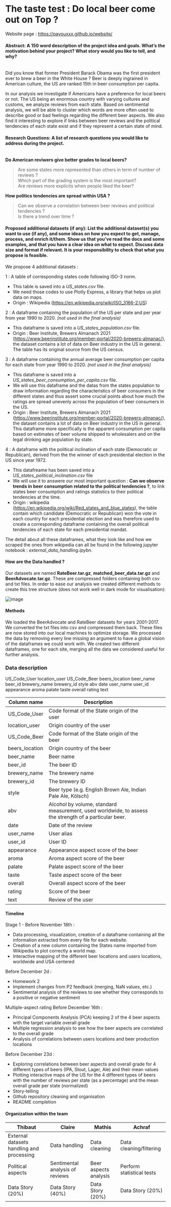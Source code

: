# The taste test : Do local beer come out on Top ?

Website page : https://payouxxx.github.io/website/

#### Abstract: A 150 word description of the project idea and goals. What’s the motivation behind your project? What story would you like to tell, and why?
\
Did you know that former President Barack Obama was the first president ever to brew a beer in the White House ? Beer is deeply ingrained in American culture, the US are ranked 15th in beer consumption per capita. 

In our analysis we investigate if Americans have a preference for local beers or not. The US being an enormous country with varying cultures and customs, we analyze reviews from each state. Based on sentimental analysis, we will be able to cluster which words are more often used to describe good or bad feelings regarding the different beer aspects.
We also find it interesting to explore if links between beer reviews and the political tendencies of each state exist and if they represent a certain state of mind. 

#### Research Questions: A list of research questions you would like to address during the project.
\
**Do American reviwers give better grades to local beers?**
>Are some states more represented than others in term of number of reviews ? \
Which part of the grading system is the most important? \
Are reviews more explicits when people liked the beer?

**How politics tendencies are spread within USA ?**
>Can we observe a correlation between beer reviews and political tendencies ? \
Is there a trend over time ?

#### Proposed additional datasets (if any): List the additional dataset(s) you want to use (if any), and some ideas on how you expect to get, manage, process, and enrich it/them. Show us that you’ve read the docs and some examples, and that you have a clear idea on what to expect. Discuss data size and format if relevant. It is your responsibility to check that what you propose is feasible.

We propose 4 additional datasets :

1 : A table of corresponding states code following ISO-3 norm.
- This table is saved into a *US_states.csv* file.
- We need those codes to use Plotly Express, a library that helps us plot data on maps.
- Origin : Wikipedia (https://en.wikipedia.org/wiki/ISO_3166-2:US)

2 : A dataframe containing the population of the US per state and per year from year 1990 to 2020. *(not used in the final analysis)*
- This dataframe is saved into a *US_states_population.csv* file.
- Origin : Beer Institute, Brewers Almanach 2021 (https://www.beerinstitute.org/member-portal/2020-brewers-almanac/), the dataset contains a lot of data on Beer industry in the US in general. The table has its original source from the US census.

3 : A dataframe containing the annual average beer consumption per capita for each state from year 1990 to 2020. *(not used in the final analysis)*
- This dataframe is saved into a *US_states_beer_consumption_per_capita.csv* file.
- We will use this dataframe and the datas from the states population to draw information regarding the characteristics of beer consumers in the different states and thus assert some crucial points about how much the ratings are spread unevenly across the population of beer consumers in the US.
- Origin : Beer Institute, Brewers Almanach 2021 (https://www.beerinstitute.org/member-portal/2020-brewers-almanac/), the dataset contains a lot of data on Beer industry in the US in general. This dataframe more specifically is the apparent consumption per capita based on estimates of beer volume shipped to wholesalers and on the legal drinking age population by state.

4 : A dataframe with the political inclination of each state (Democratic or Republican), derived from the the winner of each presidential election in the US since year 1972.
- This datafreame has been saved into a *US_states_political_inclination.csv* file
- We will use it to answere our most important question : **Can we observe trends in beer consumption related to the political tendencies ?**, to link states beer consumption and ratings statistics to their political tendencies at the time.
- Origin : wikipedia (https://en.wikipedia.org/wiki/Red_states_and_blue_states), the table contain which candidate (Democratic or Republican) won the vote in each country for each presidential election and was therefore used to create a corresponding dataframe containing the overall political tendencies of each state for each presidential mandat. 

The detail about all these dataframes, what they look like and how we scraped the ones from wikipedia can all be found in the following jupyter notebook : *external_data_handling.ipybn*.

#### How are the Data handled ?

Our datasets are named **RateBeer.tar.gz**, **matched_beer_data.tar.gz** and **BeerAdvocate.tar.gz**. These are compressed folders containing both csv and txt files. In order to ease our analysis we created different methods to create this tree structure (does not work well in dark mode for visualisation):

![image](data_structure.png)

#### Methods

We loaded the BeerAdvocate and RateBeer datasets for years 2001-2017. We converted the txt files into csv and compressed them back. These files are now stored into our local machines to optimize storage. We processed the data by removing every line missing an argument to have a global vision of the dataframes we could work with.
We created two different dataframes, one for each site, merging all the data we considered useful for further analysis.

### **Data description**

US_Code_User location_user US_Code_Beer beers_location beer_name beer_id brewery_name brewery_id style abv date user_name user_id appearance aroma palate taste overall rating text

| Column name          | Description                                                                                                                                                                                       |   |   |   |
|----------------------|---------------------------------------------------------------------------------------------------------------------------------------------------------------------------------------------------|---|---|---|
| US_Code_User           | Code format of the State origin of the user                                                                                                                                                |   |   |   |
| location_user            | Origin country of the user                                                                                     |   |   |   |
| US_Code_Beer | Code format of the State origin of the beer                                                                                                                |   |   |   |
| beers_location          | Origin country of the beer   |   |   |   |
| beer_name             | Beer name                                                                                                                                                                 |   |   |   |
| beer_id        | The beer ID                                                                                          |   |   |   |
| brewery_name               | The brewery name                                      |   |   |   |
| brewery_id              | The brewery ID                                                                                                                                                                     |   |   |   |
| style                 | Beer type (e.g. English Brown Ale, Indian Pale Ale, Kölsch)                                                                                                                                                     |   |   |   |
| abv                 | Alcohol by volume, standard measurement, used worldwide, to assess the strength of a particular beer.                                                                                                                                                               |   |   |   |
| date           | Date of the review                                                  |   |   |   |
| user_name               |  User alias                                                                                                                    |   |   |   |
| user_id         | User ID |   |   |   |
| appearance          | Appearance aspect score of the beer                                                                                                             |   |   |   |
| aroma               | Aroma aspect score of the beer                                                                                                        |   |   |   |
| palate               | Palate aspect score of the beer                                                                                                     |   |   |   |
| taste               | Taste aspect score of the beer                                                                                                         |   |   |   |
| overall               | Overall aspect score of the beer                                                                                                       |   |   |   |
| rating               | Score of the beer                                                                                                          |   |   |   |
| text               | Review of the user                                                                                                       |   |   |   |


#### Timeline

Stage 1 - Before November 18th :
- Data processing, visualization, creation of a dataframe containing all the information extracted from every file for each website.
- Creation of a new column containing the States name imported from Wikipedia to plot correctly a world map.
- Interactive mapping of the different beer locations and users locations, worldwide and USA centered

Before December 2d :
- Homework 2 
- Implement changes from P2 feedback (merging, NaN values, etc.)
- Sentimental analysis of the reviews to see whether they corresponds to a positive or negative sentiment

Multiple-aspect rating
Before December 16th :
- Principal Components Analysis (PCA) keeping 2 of the 4 beer aspects with the target variable overall grade
- Multiple regression analysis to see how the beer aspects are correlated to the overall grade
- Analysis of correlations between users locations and beer production locations

Before December 23d :
- Exploring correlations between beer aspects and overall grade for 4 different types of beers (IPA, Stout, Lager, Ale) and their mean values
- Plotting interactive maps of the US for the 4 different types of beers with the number of reviews per state (as a percentage) and the mean overall grade per state (normalized)
- Story-telling 
- Github repository cleaning and organisation
- README completion

#### Organization within the team
| Thibaut | Claire | Mathis | Achraf |
|---|---|---|---|
| External datasets handling and processing  | Data handling | Data cleaning | Data cleaning/filtering |
| Political aspects | Sentimental analysis of reviews | Beer aspects analysis | Perform statistical tests  |
| Data Story (20%)  | Data Story (40%) | Data Story (20%) | Data Story (20%) |
